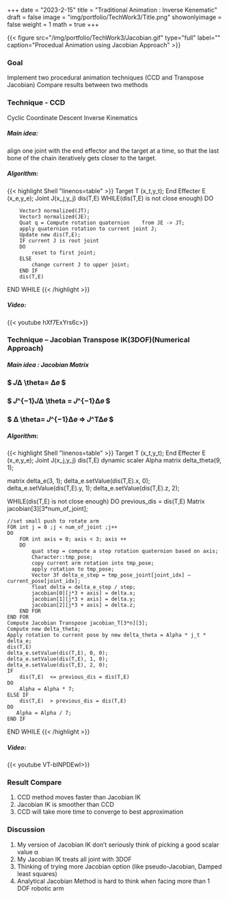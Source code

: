 +++
date = "2023-2-15"
title = "Traditional Animation : Inverse Kenematic"
draft = false
image = "img/portfolio/TechWork3/Title.png"
showonlyimage = false
weight = 1
math = true
+++


<!--more-->
 {{< figure
  src="/img/portfolio/TechWork3/Jacobian.gif"
  type="full"
  label=""
  caption="Procedual Animation using Jacobian Approach" >}}

### Goal
Implement two procedural animation techniques (CCD and Transpose Jacobian)
Compare results between two methods


### Technique - CCD
Cyclic Coordinate Descent Inverse Kinematics

##### Main idea:  
align one joint with the end effector and the target at a time, so that the last bone of the chain iteratively gets closer to the target.

##### Algorithm:

{{< highlight Shell "linenos=table" >}}
Target T (x_t,y_t);
End Effecter E (x_e,y_e);
Joint J(x_j,y_j)
dis(T,E)
WHILE(dis(T,E) is not close enough)
DO
		
		Vector3 normalized(JT);
		Vector3 normalized(JE);
		Quat q = Compute rotation quaternion 	from JE -> JT;
		apply quaternion rotation to current joint J;
		Update new dis(T,E);
		IF current J is root joint
		DO
			reset to first joint;
		ELSE
			change current J to upper joint;
		END IF	
		dis(T,E)
END WHILE
{{< /highlight >}}

##### Video:
{{< youtube hXf7ExYrs6c>}}


### Technique – Jacobian Transpose IK(3DOF)(Numerical Approach)

##### Main idea : Jacobian Matrix
 ### $ 𝐽∆ \theta= ∆𝑒 $
 ### $ 𝐽^{−1}𝐽∆ \theta = 𝐽^{−1}∆𝑒 $
 ### $ ∆ \theta= 𝐽^{−1}∆𝑒 => 𝐽^T∆𝑒 $


##### Algorithm:

{{< highlight Shell "linenos=table" >}}
Target T (x_t,y_t);
End Effecter E (x_e,y_e);
Joint J(x_j,y_j)
dis(T,E)
dynamic scaler Alpha
matrix delta_theta(9, 1);	

matrix delta_e(3, 1);
delta_e.setValue(dis(T,E).x, 0);
delta_e.setValue(dis(T,E).y, 1);
delta_e.setValue(dis(T,E).z, 2);

WHILE(dis(T,E) is not close enough)
DO
	previous_dis = dis(T,E)
	Matrix jacobian[3][3*num_of_joint];

	//set small push to rotate arm
	FOR int j = 0 ;j < num_of_joint ;j++
	DO
		FOR int axis = 0; axis < 3; axis ++
		DO
			quat step = compute a step rotation quaternion based on axis;
			Character::tmp_pose;
			copy current arm rotation into tmp_pose;
			apply rotation to tmp_pose;
			Vector 3f delta_e_step = tmp_pose_joint[joint_idx] – current_pose[joint_idx];
			float delta = delta_e_step / step;
			jacobian[0][j*3 + axis] = delta.x;
			jacobian[1][j*3 + axis] = delta.y;
			jacobian[2][j*3 + axis] = delta.z;
		END FOR
	END FOR
	Compute Jacobian Transpose jacobian_T[3*n][3];
	Compute new delta_theta;
	Apply rotation to current pose by new delta_theta = Alpha * j_t * delta_e;
	dis(T,E)
	delta_e.setValue(dis(T,E), 0, 0);
	delta_e.setValue(dis(T,E), 1, 0);
	delta_e.setValue(dis(T,E), 2, 0);
	IF 
		dis(T,E)  <= previous_dis = dis(T,E)
	DO
		Alpha = Alpha * 7;
	ELSE IF
	 	dis(T,E)  > previous_dis = dis(T,E)
	DO
	   Alpha = Alpha / 7;
	END IF
END WHILE
{{< /highlight >}}

##### Video:
{{< youtube VT-blNPDEwI>}}

### Result Compare
1. CCD method moves faster than Jacobian IK
2. Jacobian IK is smoother than CCD
3. CCD will take more time to converge to best approximation

### Discussion
1. My version of Jacobian IK don’t seriously think of picking a good scalar value α
2. My Jacobian IK treats all joint with 3DOF
3. Thinking of trying more Jacobian option (like pseudo-Jacobian, Damped least squares)
4. Analytical Jacobian Method is hard to think when facing more than 1 DOF robotic arm









